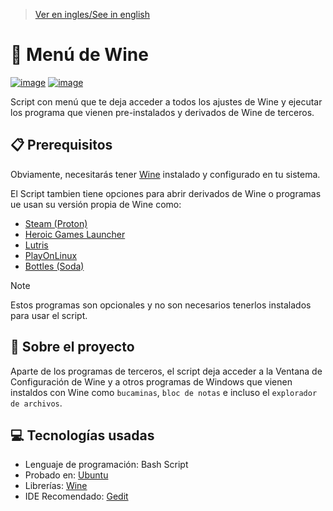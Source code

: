 > [Ver en ingles/See in english](https://github.com/LuisMiSanVe/WineMenu/blob/main/README.md)
# 🍷 Menú de Wine
[![image](https://img.shields.io/badge/Shell_Script-121011?style=for-the-badge&logo=gnu-bash&logoColor=white)]()
[![image](https://img.shields.io/badge/Ubuntu-E95420?style=for-the-badge&logo=ubuntu&logoColor=white)](https://ubuntu.com/)

Script con menú que te deja acceder a todos los ajustes de Wine y ejecutar los programa que vienen pre-instalados y derivados de Wine de terceros.

## 📋 Prerequisitos
Obviamente, necesitarás tener [Wine](https://www.winehq.org/) instalado y configurado en tu sistema.

El Script tambien tiene opciones para abrir derivados de Wine o programas ue usan su versión propia de Wine como:
- [Steam (Proton)](https://github.com/ValveSoftware/Proton)
- [Heroic Games Launcher](https://heroicgameslauncher.com/)
- [Lutris](https://lutris.net/)
- [PlayOnLinux](https://www.playonlinux.com/)
- [Bottles (Soda)](https://usebottles.com/)

> [!NOTE]
> Estos programas son opcionales y no son necesarios tenerlos instalados para usar el script.

## 📖 Sobre el proyecto
Aparte de los programas de terceros, el script deja acceder a la Ventana de Configuración de Wine y a otros programas de Windows que vienen instaldos con Wine como `bucaminas`, `bloc de notas` e incluso el `explorador de archivos`.

## 💻 Tecnologías usadas
- Lenguaje de programación: Bash Script
- Probado en: [Ubuntu](https://ubuntu.com/)
- Librerías: [Wine](https://www.winehq.org/)
- IDE Recomendado: [Gedit](https://help.gnome.org/users/gedit/stable/gedit-quickstart.html.en)
